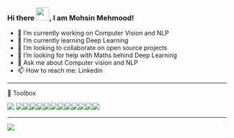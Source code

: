 ### Hi there <img src="https://raw.githubusercontent.com/MartinHeinz/MartinHeinz/master/wave.gif" width="30px">, I am Mohsin Mehmood!


<!--
**mohsinmahmood12/mohsinmahmood12** is a ✨ _special_ ✨ repository because its `README.md` (this file) appears on your GitHub profile.

Here are some ideas to get you started:
-->
- 🔭 I’m currently working on Computer Vision and NLP
- 🌱 I’m currently learning Deep Learning
- 👯 I’m looking to collaborate on open source projects
- 🤔 I’m looking for help with Maths behind Deep Learning
- 💬 Ask me about Computer vision and NLP
- 📫 How to reach me: Linkedin

---

🧰 Toolbox

<img src="https://img.shields.io/badge/Python-3776AB?style=for-the-badge&logo=python&logoColor=white" /> <img src="https://img.shields.io/badge/C%2B%2B-00599C?style=for-the-badge&logo=c%2B%2B&logoColor=white" /><img src="https://img.shields.io/badge/Swift-FA7343?style=for-the-badge&logo=swift&logoColor=white" /><img src="https://img.shields.io/badge/Keras-D00000?style=for-the-badge&logo=Keras&logoColor=white" /><img src="https://img.shields.io/badge/Pandas-2C2D72?style=for-the-badge&logo=pandas&logoColor=white" /><img src="https://img.shields.io/badge/Streamlit-FF4B4B?style=for-the-badge&logo=Streamlit&logoColor=white" /><img src="https://img.shields.io/badge/PyTorch-EE4C2C?style=for-the-badge&logo=PyTorch&logoColor=white" /><img src="https://img.shields.io/badge/Numpy-777BB4?style=for-the-badge&logo=numpy&logoColor=white" /><img src="https://img.shields.io/badge/TensorFlow-FF6F00?style=for-the-badge&logo=TensorFlow&logoColor=white" /><img src="https://img.shields.io/badge/JavaScript-323330?style=for-the-badge&logo=javascript&logoColor=F7DF1E" /><img src="https://img.shields.io/badge/C-00599C?style=for-the-badge&logo=c&logoColor=white" /><img src="https://img.shields.io/badge/HTML5-E34F26?style=for-the-badge&logo=html5&logoColor=white" /><img src="https://img.shields.io/badge/CSS3-1572B6?style=for-the-badge&logo=css3&logoColor=white" />

---


<img src="https://github-readme-stats.vercel.app/api/top-langs/?username=mohsinmahmood12"/>
